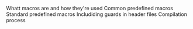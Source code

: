 Whatt macros are and how they're used
Common predefined macros
Standard predefined macros
Includiding guards in header files
Compilation process
